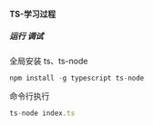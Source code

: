 #### TS-学习过程

##### 运行 调试

全局安装 ts、ts-node

```js
npm install -g typescript ts-node
```

命令行执行

```js
ts-node index.ts
```
